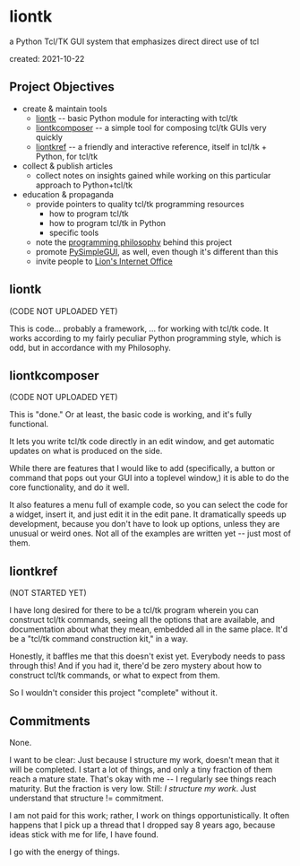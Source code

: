 # liontk
a Python Tcl/TK GUI system that emphasizes direct direct use of tcl

created: 2021-10-22

## <a name="objectives">Project Objectives</a>
* create & maintain tools
	* [liontk](#liontk) -- basic Python module for interacting with tcl/tk
	* [liontkcomposer](#liontkcomposer) -- a simple tool for composing tcl/tk GUIs very quickly
	* [liontkref](#liontkref) -- a friendly and interactive reference, itself in tcl/tk + Python, for tcl/tk
* collect & publish articles
	* collect notes on insights gained while working on this particular approach to Python+tcl/tk
* education & propaganda
	* provide pointers to quality tcl/tk programming resources
		* how to program tcl/tk
		* how to program tcl/tk in Python
		* specific tools
	* note the [programming philosophy](https://github.com/LionKimbro/lions_internet_office/blob/main/2021/users/lion/entries/2021-09-06_programming-philosophy.md) behind this project
	* promote [PySimpleGUI](https://pysimplegui.readthedocs.io/en/latest/), as well, even though it's different than this
	* invite people to [Lion's Internet Office](https://github.com/LionKimbro/lions_internet_office)

## <a name="liontk">liontk</a>

(CODE NOT UPLOADED YET)

This is code... probably a framework, ... for working with tcl/tk code.
It works according to my fairly peculiar Python programming style, which is odd, but in accordance with my Philosophy.

## <a name="liontkcomposer">liontkcomposer</a>

(CODE NOT UPLOADED YET)

This is "done."  Or at least, the basic code is working, and it's fully functional.

It lets you write tcl/tk code directly in an edit window, and get automatic updates on what is produced on the side.

While there are features that I would like to add (specifically, a button or command that pops out your GUI into a toplevel window,) it is able to do the core functionality, and do it well.

It also features a menu full of example code, so you can select the code for a widget, insert it, and just edit it in the edit pane.  It dramatically speeds up development, because you don't have to look up options, unless they are unusual or weird ones.  Not all of the examples are written yet -- just most of them.

## <a name="liontkref">liontkref</a>

(NOT STARTED YET)

I have long desired for there to be a tcl/tk program wherein you can construct tcl/tk commands, seeing all the options that are available, and documentation about what they mean, embedded all in the same place.  It'd be a "tcl/tk command construction kit," in a way.

Honestly, it baffles me that this doesn't exist yet.  Everybody needs to pass through this!  And if you had it, there'd be zero mystery about how to construct tcl/tk commands, or what to expect from them.

So I wouldn't consider this project "complete" without it.

## <a name="commitments">Commitments</a>

None.

I want to be clear:  Just because I structure my work, doesn't mean that it will be completed.  I start a lot of things, and only a tiny fraction of them reach a mature state.  That's okay with me -- I regularly see things reach maturity.  But the fraction is very low.  Still: *I structure my work*.  Just understand that structure != commitment.

I am not paid for this work; rather, I work on things opportunistically.  It often happens that I pick up a thread that I dropped say 8 years ago, because ideas stick with me for life, I have found.

I go with the energy of things.
